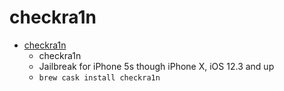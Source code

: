 # checkra1n
- [checkra1n](https://checkra.in/)
  -  checkra1n
  - Jailbreak for iPhone 5s though iPhone X, iOS 12.3 and up
  - `brew cask install checkra1n`
